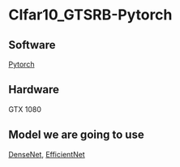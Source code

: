 # CIfar10_GTSRB-Pytorch

## Software
[Pytorch](https://pytorch.org/)
## Hardware
GTX 1080
## Model we are going to use
[DenseNet](https://arxiv.org/abs/1608.06993), [EfficientNet](https://arxiv.org/abs/1905.11946)
